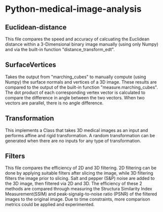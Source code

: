 # Python-medical-image-analysis


## Euclidean-distance
This file compares the speed and accuracy of calcuating the Euclidean distance within a 3-Dimensional binary image manually (using only Numpy) and via the built-in function "distance_transform_edt".

## SurfaceVertices
Takes the output from "marching_cubes" to manually compute (using Numpy) the surface normals and vertices of a 3D image.
These results are compared to the output of the built-in function "measure.marching_cubes".
The dot product of each corresponding vertex vector is calculated to compare the difference in angle between the two vectors. When two vectors are parallel, there is no angle difference. 

## Transformation
This implements a Class that takes 3D medical images as an input and performs affine and rigid transformation. A random transformation can be generated when there are no inputs for any type of transformation.

## Filters
This file compares the efficiency of 2D and 3D filtering. 2D filtering can be done by applying suitable filters after slicing the image, while 3D filtering filters the image prior to slicing.  Salt and pepper (S&P) noise are added to the 3D image, then filtered via 2D and 3D.
The efficiency of these 2 methods are compared through measuring the Structura Similarity Index Measurement(SSIM) and peak-signalg-to-noise ratio (PSNR) of the filtered images to the original image. 
Due to time constraints, more comparison metrics could be applied and experimented.
